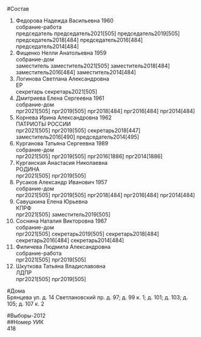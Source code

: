 #Состав  
1. Федорова Надежда Васильевна 1960  
    собрание-работа  
    председатель председатель2021[505] председатель2019[505] председатель2018[484] председатель2016[484] председатель2014[484]  
2. Фищенко Нелли Анатольевна 1959  
    собрание-дом  
    заместитель заместитель2021[505] заместитель2018[484] заместитель2016[484] заместитель2014[484]  
3. Логинова Светлана Александровна  
    ЕР  
    секретарь секретарь2021[505]  
4. Дмитриева Елена Сергеевна 1961  
    собрание-дом  
    прг2021[505] прг2019[505] прг2018[484] прг2016[484] прг2014[484]  
5. Корнева Ирина Александровна 1962  
    ПАТРИОТЫ РОССИИ  
    прг2021[505] прг2019[505] секретарь2018[447] заместитель2016[490] председатель2014[495]  
6. Курганова Татьяна Сергеевна 1989  
    собрание-дом  
    прг2021[505] прг2019[505] прг2016[1886] прг2014[1886]  
7. Курганская Анастасия Николаевна  
    РОДИНА  
    прг2021[505] прг2019[505]  
8. Русаков Александр Иванович 1957  
    собрание-дом  
    прг2021[505] прг2019[505] прг2018[484] прг2016[484] прг2014[484]  
9. Савушкина Елена Юрьевна  
    КПРФ  
    прг2021[505] заместитель2019[505]  
10. Соснина Наталия Викторовна 1967  
    собрание-дом  
    прг2021[505] секретарь2019[505] секретарь2018[484] секретарь2016[484] секретарь2014[484]  
11. Филичева Людмила Александровна  
    собрание-работа  
    прг2021[505] прг2019[505]  
12. Шкуткова Татьяна Владиславовна  
    ЛДПР  
    прг2021[505] прг2019[505]  

#Дома  
Брянцева ул. д. 14 Светлановский пр. д. 97; д. 99 к. 1; д. 101; д. 103; д. 105; д. 107 к. 2  
  
#Выборы-2012  
##Номер УИК  
418  
